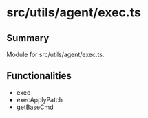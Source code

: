 # src/utils/agent/exec.ts

## Summary
Module for src/utils/agent/exec.ts.

## Functionalities
- exec
- execApplyPatch
- getBaseCmd